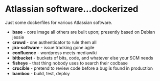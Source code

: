 # Atlassian software...dockerized

Just some dockerfiles for various Atlassian software.

* **base** - core image all others are built upon; presently based on Debian jessie
* **crowd** - one authenticator to rule them all
* **jira-software** - issue tracking gone agile
* **confluence** - wordpress meets mediawiki
* **bitbucket** - buckets of bits, code, and whatever else your SCM needs
* **fisheye** - that thing nobody uses to search their codbase
* **crucible** - pretend to review code before a bug is found in production
* **bamboo** - build, test, deploy